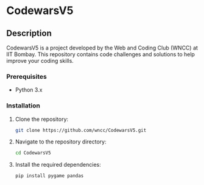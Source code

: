 # CodewarsV5

## Description
CodewarsV5 is a project developed by the Web and Coding Club (WNCC) at IIT Bombay. This repository contains code challenges and solutions to help improve your coding skills.

### Prerequisites
- Python 3.x

### Installation
1. Clone the repository:
    ```sh
    git clone https://github.com/wncc/CodewarsV5.git
    ```

2. Navigate to the repository directory:
    ```sh
    cd CodewarsV5
    ```

3. Install the required dependencies:
    ```sh
    pip install pygame pandas
    ```



